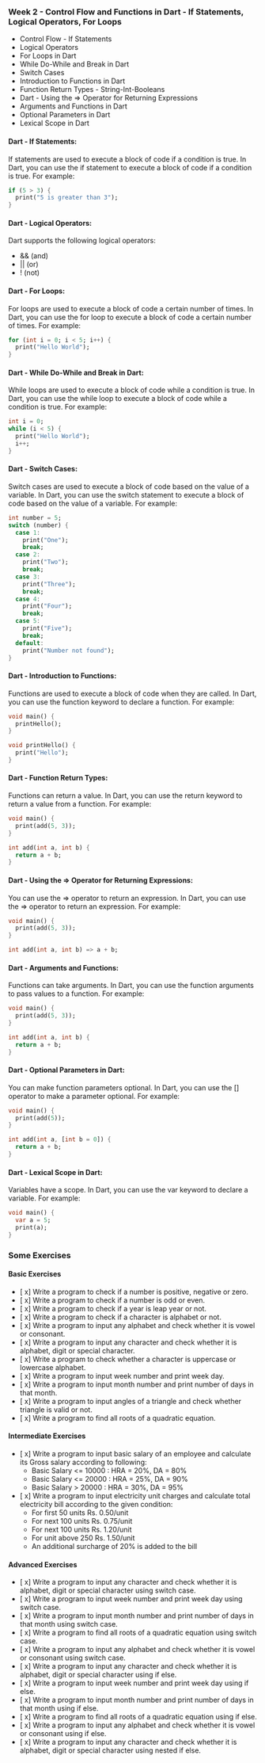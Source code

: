 ### Week 2 - Control Flow and Functions in Dart - If Statements, Logical Operators, For Loops

- Control Flow - If Statements
- Logical Operators
- For Loops in Dart
- While Do-While and Break in Dart
- Switch Cases
- Introduction to Functions in Dart
- Function Return Types - String-Int-Booleans
- Dart - Using the => Operator for Returning Expressions
- Arguments and Functions in Dart
- Optional Parameters in Dart
- Lexical Scope in Dart

#### Dart - If Statements:

If statements are used to execute a block of code if a condition is true. In Dart, you can use the if statement to execute a block of code if a condition is true. For example:

```dart
if (5 > 3) {
  print("5 is greater than 3");
}
```

#### Dart - Logical Operators:

Dart supports the following logical operators:

- && (and)
- || (or)
- ! (not)

#### Dart - For Loops:

For loops are used to execute a block of code a certain number of times. In Dart, you can use the for loop to execute a block of code a certain number of times. For example:

```dart
for (int i = 0; i < 5; i++) {
  print("Hello World");
}
```

#### Dart - While Do-While and Break in Dart:

While loops are used to execute a block of code while a condition is true. In Dart, you can use the while loop to execute a block of code while a condition is true. For example:

```dart
int i = 0;
while (i < 5) {
  print("Hello World");
  i++;
}
```

#### Dart - Switch Cases:

Switch cases are used to execute a block of code based on the value of a variable. In Dart, you can use the switch statement to execute a block of code based on the value of a variable. For example:

```dart
int number = 5;
switch (number) {
  case 1:
    print("One");
    break;
  case 2:
    print("Two");
    break;
  case 3:
    print("Three");
    break;
  case 4:
    print("Four");
    break;
  case 5:
    print("Five");
    break;
  default:
    print("Number not found");
}
```

#### Dart - Introduction to Functions:

Functions are used to execute a block of code when they are called. In Dart, you can use the function keyword to declare a function. For example:

```dart
void main() {
  printHello();
}

void printHello() {
  print("Hello");
}
```

#### Dart - Function Return Types:

Functions can return a value. In Dart, you can use the return keyword to return a value from a function. For example:

```dart
void main() {
  print(add(5, 3));
}

int add(int a, int b) {
  return a + b;
}
```

#### Dart - Using the => Operator for Returning Expressions:

You can use the => operator to return an expression. In Dart, you can use the => operator to return an expression. For example:

```dart
void main() {
  print(add(5, 3));
}

int add(int a, int b) => a + b;
```

#### Dart - Arguments and Functions:

Functions can take arguments. In Dart, you can use the function arguments to pass values to a function. For example:

```dart
void main() {
  print(add(5, 3));
}

int add(int a, int b) {
  return a + b;
}
```

#### Dart - Optional Parameters in Dart:

You can make function parameters optional. In Dart, you can use the [] operator to make a parameter optional. For example:

```dart
void main() {
  print(add(5));
}

int add(int a, [int b = 0]) {
  return a + b;
}
```

#### Dart - Lexical Scope in Dart:

Variables have a scope. In Dart, you can use the var keyword to declare a variable. For example:

```dart
void main() {
  var a = 5;
  print(a);
}
```

### Some Exercises

#### Basic Exercises

- [ x] Write a program to check if a number is positive, negative or zero.
- [ x] Write a program to check if a number is odd or even.
- [ x] Write a program to check if a year is leap year or not.
- [ x] Write a program to check if a character is alphabet or not.
- [ x] Write a program to input any alphabet and check whether it is vowel or consonant.
- [ x] Write a program to input any character and check whether it is alphabet, digit or special character.
- [ x] Write a program to check whether a character is uppercase or lowercase alphabet.
- [ x] Write a program to input week number and print week day.
- [ x] Write a program to input month number and print number of days in that month.
- [ x] Write a program to input angles of a triangle and check whether triangle is valid or not.
- [ x] Write a program to find all roots of a quadratic equation.

#### Intermediate Exercises

- [ x] Write a program to input basic salary of an employee and calculate its Gross salary according to following:
  - Basic Salary <= 10000 : HRA = 20%, DA = 80%
  - Basic Salary <= 20000 : HRA = 25%, DA = 90%
  - Basic Salary > 20000 : HRA = 30%, DA = 95%
- [ x] Write a program to input electricity unit charges and calculate total electricity bill according to the given condition:
  - For first 50 units Rs. 0.50/unit
  - For next 100 units Rs. 0.75/unit
  - For next 100 units Rs. 1.20/unit
  - For unit above 250 Rs. 1.50/unit
  - An additional surcharge of 20% is added to the bill

#### Advanced Exercises

- [ x] Write a program to input any character and check whether it is alphabet, digit or special character using switch case.
- [ x] Write a program to input week number and print week day using switch case.
- [ x] Write a program to input month number and print number of days in that month using switch case.
- [ x] Write a program to find all roots of a quadratic equation using switch case.
- [ x] Write a program to input any alphabet and check whether it is vowel or consonant using switch case.
- [ x] Write a program to input any character and check whether it is alphabet, digit or special character using if else.
- [ x] Write a program to input week number and print week day using if else.
- [ x] Write a program to input month number and print number of days in that month using if else.
- [ x] Write a program to find all roots of a quadratic equation using if else.
- [ x] Write a program to input any alphabet and check whether it is vowel or consonant using if else.
- [ x] Write a program to input any character and check whether it is alphabet, digit or special character using nested if else.
